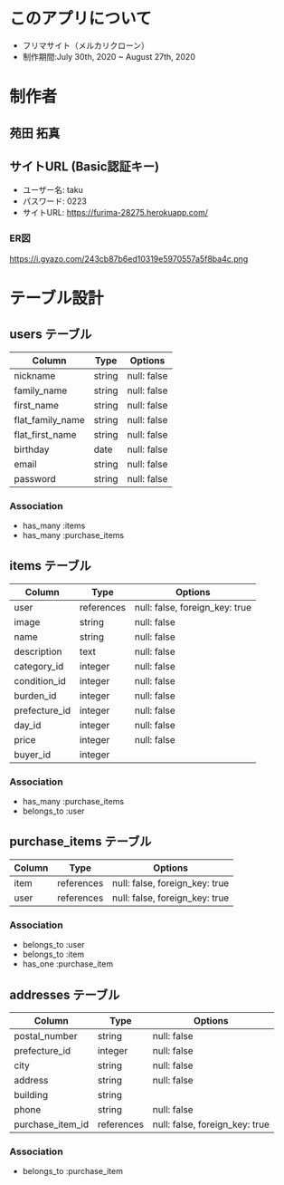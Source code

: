 # このアプリについて
- フリマサイト（メルカリクローン）
- 制作期間:July 30th, 2020 ~ August 27th, 2020

# 制作者
## 苑田 拓真

## サイトURL (Basic認証キー)
- ユーザー名: taku
- パスワード: 0223
- サイトURL: https://furima-28275.herokuapp.com/

### ER図
https://i.gyazo.com/243cb87b6ed10319e5970557a5f8ba4c.png

# テーブル設計

## users テーブル

| Column           | Type   | Options    |
| ---------------- | ------ | ----------- |
| nickname         | string | null: false |
| family_name      | string | null: false |
| first_name       | string | null: false |
| flat_family_name | string | null: false |
| flat_first_name  | string | null: false |
| birthday         | date   | null: false |
| email            | string | null: false |
| password         | string | null: false | 

### Association
- has_many :items
- has_many :purchase_items

## items テーブル

| Column        | Type       | Options                        |
| ------------- | ---------- | ------------------------------ |
| user          | references | null: false, foreign_key: true |
| image         | string     | null: false                    |
| name          | string     | null: false                    |
| description   | text       | null: false                    |
| category_id   | integer    | null: false                    |
| condition_id  | integer    | null: false                    |
| burden_id     | integer    | null: false                    |
| prefecture_id | integer    | null: false                    |
| day_id        | integer    | null: false                    |
| price         | integer    | null: false                    |
| buyer_id      | integer    |                                |


### Association

- has_many :purchase_items
- belongs_to :user

## purchase_items テーブル

| Column  | Type    | Options                        |
| ------- | ------- | ------------------------------ |
| item    | references | null: false, foreign_key: true |
| user    | references | null: false, foreign_key: true |

### Association

- belongs_to :user
- belongs_to :item
- has_one :purchase_item

## addresses テーブル

| Column           | Type       | Options                        |
| ---------------- | ---------- | ------------------------------ |
| postal_number    | string     | null: false                    |
| prefecture_id    | integer    | null: false                    |
| city             | string     | null: false                    |
| address          | string     | null: false                    |
| building         | string     |                                |
| phone            | string     | null: false                    |
| purchase_item_id | references | null: false, foreign_key: true |
 ### Association

 - belongs_to :purchase_item
